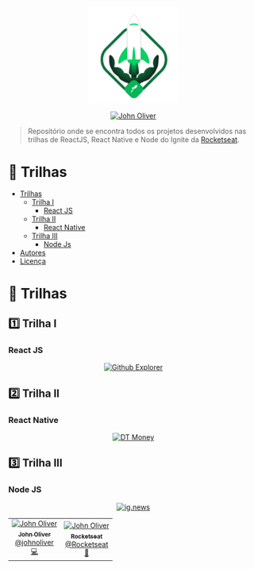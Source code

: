<p align="center">
   <img src="https://raw.githubusercontent.com/JohnOliver23/Ignite/main/%40assets/img/logo.svg" alt="Ignite" width="180"/>
</p>

<p align="center">
   <a href="https://www.linkedin.com/in/john-oliver-944950aa/">
      <img alt="John Oliver" src="https://img.shields.io/badge/-John Oliver-01B755?style=flat&logo=Linkedin&logoColor=white" />
   </a>
</p>

> Repositório onde se encontra todos os projetos desenvolvidos nas trilhas de ReactJS, React Native e Node do Ignite da [Rocketseat](https://github.com/Rocketseat).

# :pushpin: Trilhas

- [Trilhas](#rocket-projetos)
  - [Trilha I](#one-track-i)
    - [React JS](#react-js)
  - [Trilha II](#two-track-ii)
    - [React Native](#react-native)
  - [Trilha III](#three-track-iii)
    - [Node Js ](#ig-news)
- [Autores](#computer-autores)
- [Licença](#closed_book-licença)

# :rocket: Trilhas

## :one: Trilha I

### React JS

<p align="center">
  <a href="https://github.com/JohnOliver23/Ignite/tree/main/ReactJS">
     <img src="https://xesque.rocketseat.dev/platform/1614596287807.svg" alt="Github Explorer" width="120"/>
   </a>
</p>

## :two: Trilha II

### React Native

<p align="center">
  <a href="https://github.com/JohnOliver23/Ignite/tree/main/ReactNative">
     <img src="https://xesque.rocketseat.dev/platform/1619413794626.svg" alt="DT Money" width="120"/>
   </a>
</p>

## :three: Trilha III

### Node JS

<p align="center">
  <a href="https://github.com/JohnOliver23/Ignite/tree/main/NodeJS">
     <img src="https://xesque.rocketseat.dev/platform/1614596651728.svg" alt="ig.news" width="120"/>
   </a>
</p>

<table>
  <tr>
    <td align="center">
      <a href="http://github.com/JohnOliver23/">
        <img src="https://avatars.githubusercontent.com/u/25158632?s=400&u=c62bd4924fe6fb5f28cc50827dbafd560584eed7&v=4" width="100px;" alt="John Oliver"/>
        <br />
        <sub>
          <b>John Oliver</b>
        </sub>
       </a>
       <br />
       <a href="https://www.linkedin.com/in/john-oliver-944950aa/" title="Linkedin">@johnoliver</a>
       <br />
       <a href="https://github.com/JohnOliver23/fastfeet-api/commits?author=tavareshenrique" title="Code">💻</a>
    </td>
    <td align="center">
      <a href="http://github.com/JohnOliver23/">
        <img src="https://avatars0.githubusercontent.com/u/28929274?s=200&v=4" width="100px;" alt="John Oliver"/>
        <br />
        <sub>
          <b>Rocketseat</b>
        </sub>
       </a>
       <br />
       <a href="https://github.com/Rocketseat" title="Linkedin">@Rocketseat</a>
       <br />
       <a href="https://github.com/JohnOliver23/fastfeet-api/commits?author=johnoliver" title="Creators">🚀</a>
    </td>
  </tr>
</table>
